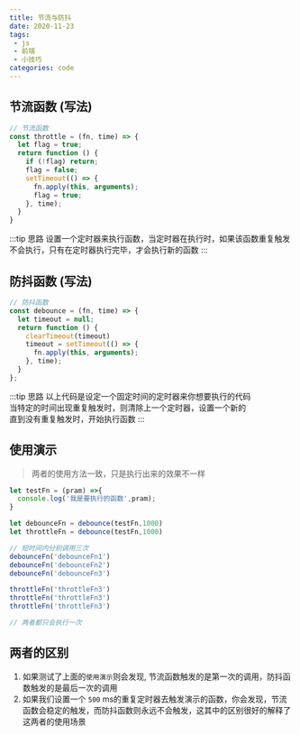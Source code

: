```yaml
---
title: 节流与防抖
date: 2020-11-23
tags:
 - js
 - 前端
 - 小技巧
categories: code
---
```


## 节流函数 (写法)
```javascript
// 节流函数
const throttle = (fn, time) => {
  let flag = true;
  return function () {
    if (!flag) return;
    flag = false;
    setTimeout(() => {
      fn.apply(this, arguments);
      flag = true;
    }, time);
  }
}
```
:::tip 思路
设置一个定时器来执行函数，当定时器在执行时，如果该函数重复触发不会执行，只有在定时器执行完毕，才会执行新的函数
:::



## 防抖函数 (写法)

```JavaScript
// 防抖函数 
const debounce = (fn, time) => {
  let timeout = null;
  return function () {
    clearTimeout(timeout)
    timeout = setTimeout(() => {
      fn.apply(this, arguments);
    }, time);
  }
};
```


:::tip 思路
以上代码是设定一个固定时间的定时器来你想要执行的代码 <br> 
当特定的时间出现重复触发时，则清除上一个定时器，设置一个新的 <br>
直到没有重复触发时，开始执行函数
:::

## 使用演示
> 两者的使用方法一致，只是执行出来的效果不一样

```js
let testFn = (pram) =>{
  console.log('我是要执行的函数',pram);
}

let debounceFn = debounce(testFn,1000)
let throttleFn = debounce(testFn,1000)

// 短时间内分别调用三次 
debounceFn('debounceFn1')
debounceFn('debounceFn2')
debounceFn('debounceFn3')

throttleFn('throttleFn3')
throttleFn('throttleFn3')
throttleFn('throttleFn3')

// 两者都只会执行一次
```

## 两者的区别

1. 如果测试了上面的`使用演示`则会发现, 节流函数触发的是第一次的调用，防抖函数触发的是最后一次的调用 
2. 如果我们设置一个 `500` ms的重复定时器去触发演示的函数，你会发现，节流函数会稳定的触发，而防抖函数则永远不会触发，这其中的区别很好的解释了这两者的使用场景